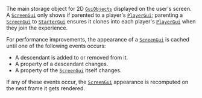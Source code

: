The main storage object for 2D [`GuiObjects`](https://create.roblox.com/docs/reference/engine/classes/GuiObject) displayed on the
user's screen. A [`ScreenGui`](https://create.roblox.com/docs/reference/engine/classes/ScreenGui) only shows if parented to a player's
[`PlayerGui`](https://create.roblox.com/docs/reference/engine/classes/PlayerGui); parenting a [`ScreenGui`](https://create.roblox.com/docs/reference/engine/classes/ScreenGui) to [`StarterGui`](https://create.roblox.com/docs/reference/engine/classes/StarterGui) ensures
it clones into each player's [`PlayerGui`](https://create.roblox.com/docs/reference/engine/classes/PlayerGui) when they join the experience.

For performance improvements, the appearance of a [`ScreenGui`](https://create.roblox.com/docs/reference/engine/classes/ScreenGui) is cached
until one of the following events occurs:

- A descendant is added to or removed from it.
- A property of a descendant changes.
- A property of the [`ScreenGui`](https://create.roblox.com/docs/reference/engine/classes/ScreenGui) itself changes.

If any of these events occur, the [`ScreenGui`](https://create.roblox.com/docs/reference/engine/classes/ScreenGui) appearance is recomputed
on the next frame it gets rendered.